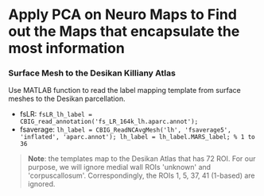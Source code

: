 # Apply PCA on Neuro Maps to Find out the Maps that encapsulate the most information

### Surface Mesh to the Desikan Killiany Atlas

Use MATLAB function to read the label mapping template from surface meshes to the Desikan parcellation.

- fsLR: `fsLR_lh_label = CBIG_read_annotation('fs_LR_164k_lh.aparc.annot');`
- fsaverage: `lh_label = CBIG_ReadNCAvgMesh('lh', 'fsaverage5', 'inflated', 'aparc.annot'); lh_label = lh_label.MARS_label; % 1 to 36`

> **Note**: the templates map to the Desikan Atlas that has 72 ROI. For our purpose, we will ignore medial wall ROIs 'unknown' and 'corpuscallosum'. Correspondingly, the ROIs 1, 5, 37, 41 (1-based) are ignored.
